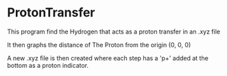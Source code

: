 # ProtonTransfer

This program find the Hydrogen that acts as a proton transfer in an .xyz file

It then graphs the distance of The Proton from the origin (0, 0, 0) 

A new .xyz file is then created where each step has a 'p+' added at the bottom as a proton indicator. 
